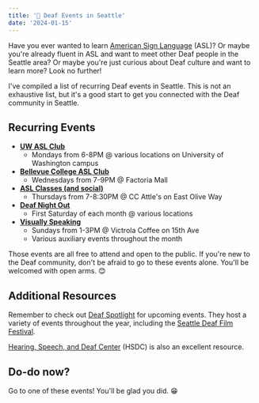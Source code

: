 ```yaml
---
title: '🧏 Deaf Events in Seattle'
date: '2024-01-15'
---
```


Have you ever wanted to learn [American Sign Language](https://en.wikipedia.org/wiki/American_Sign_Language) (ASL)? Or maybe you're already fluent in ASL and want to meet other Deaf people in the Seattle area? Or maybe you're just curious about Deaf culture and want to learn more? Look no further!

I've compiled a list of recurring Deaf events in Seattle. This is not an exhaustive list, but it's a good start to get you connected with the Deaf community in Seattle.

## Recurring Events

- [**UW ASL Club**](https://www.instagram.com/uwaslclub/)
  - Mondays from 6-8PM @ various locations on University of Washington campus
- [**Bellevue College ASL Club**](https://studentweb.bellevuecollege.edu/asl/)
  - Wednesdays from 7-9PM @ Factoria Mall
- [**ASL Classes (and social)**](https://www.facebook.com/groups/aslatthecuff/)
  - Thursdays from 7-8:30PM @ CC Attle's on East Olive Way
- [**Deaf Night Out**](https://www.facebook.com/DeafNightOutSeattle/)
  - First Saturday of each month @ various locations
- [**Visually Speaking**](https://www.visuallyspeaking.info/)
  - Sundays from 1-3PM @ Victrola Coffee on 15th Ave
  - Various auxiliary events throughout the month

Those events are all free to attend and open to the public. If you're new to the Deaf community, don't be afraid to go to these events alone. You'll be welcomed with open arms. 😊

## Additional Resources

Remember to check out [Deaf Spotlight](https://www.deafspotlight.org/) for upcoming events. They host a variety of events throughout the year, including the [Seattle Deaf Film Festival](https://www.deafspotlight.org/sdff).

[Hearing, Speech, and Deaf Center](https://hsdc.org) (HSDC) is also an excellent resource.

## Do-do now?

Go to one of these events! You'll be glad you did. 😁
